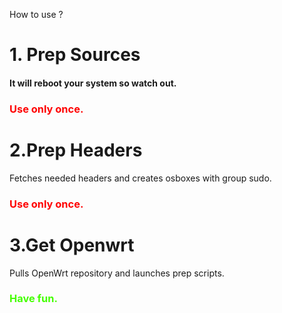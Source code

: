 How to use ?

<H1>1. Prep Sources</H1>
   <h4> It will reboot your system so watch out.</h4>
    <h3 style="color:red">Use only once.</h3>

<H1>2.Prep Headers</H1>
    Fetches needed headers and creates osboxes with group sudo.
    <h3 style="color:red">Use only once.</h3>

<H1>3.Get Openwrt</H1>
    Pulls OpenWrt repository and launches prep scripts.
    <h3 style="color:#44ff00">Have fun. </h3>